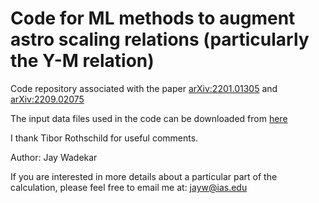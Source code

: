 # Code for ML methods to augment astro scaling relations (particularly the Y-M relation)

Code repository associated with the paper [arXiv:2201.01305](https://arxiv.org/abs/2201.01305) and [arXiv:2209.02075](https://arxiv.org/abs/2209.02075)

The input data files used in the code can be downloaded from
[here](https://drive.google.com/drive/folders/1j68t9leEivUBq0v44keiivIZ0I9vl_w6?usp=sharing)

I thank Tibor Rothschild for useful comments.

Author: Jay Wadekar

If you are interested in more details about a particular part of the calculation, please feel free to email me at: jayw@ias.edu